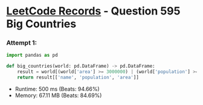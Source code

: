 # [LeetCode Records](../README.md) - Question 595 Big Countries

### Attempt 1: 
```py
import pandas as pd

def big_countries(world: pd.DataFrame) -> pd.DataFrame:
    result = world[(world['area'] >= 3000000) | (world['population'] >= 25000000)]
    return result[['name', 'population', 'area']]
```
- Runtime: 500 ms (Beats: 94.66%)
- Memory: 67.11 MB (Beats: 84.69%)

<br>
